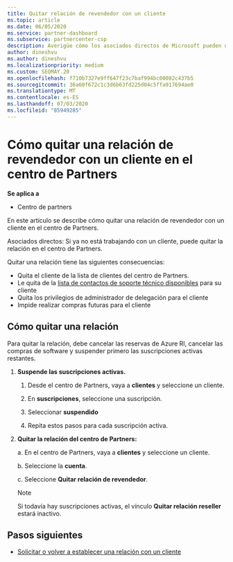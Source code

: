 ```yaml
---
title: Quitar relación de revendedor con un cliente
ms.topic: article
ms.date: 06/05/2020
ms.service: partner-dashboard
ms.subservice: partnercenter-csp
description: Averigüe cómo los asociados directos de Microsoft pueden quitar clientes de su lista, quitar privilegios de administrador delegados y dejar de ofrecer soporte técnico o comprar para un cliente.
author: dineshvu
ms.author: dineshvu
ms.localizationpriority: medium
ms.custom: SEOMAY.20
ms.openlocfilehash: f710b7327e9ff647f23c7baf994bc00082c437b5
ms.sourcegitcommit: 36a60f672c1c3d6b63fd225d04c5ffa917694ae0
ms.translationtype: MT
ms.contentlocale: es-ES
ms.lasthandoff: 07/03/2020
ms.locfileid: "85949285"
---
```

# <a name="how-to-remove-a-reseller-relationship-with-a-customer-in-partner-center"></a>Cómo quitar una relación de revendedor con un cliente en el centro de Partners

**Se aplica a**

- Centro de partners

En este artículo se describe cómo quitar una relación de revendedor con un cliente en el centro de Partners.

Asociados directos: Si ya no está trabajando con un cliente, puede quitar la relación en el centro de Partners.

Quitar una relación tiene las siguientes consecuencias:

- Quita el cliente de la lista de clientes del centro de Partners.
- Le quita de la [lista de contactos de soporte técnico disponibles](assign-support-contacts.md) para su cliente
- Quita los privilegios de administrador de delegación para el cliente
- Impide realizar compras futuras para el cliente

## <a name="how-to-remove-a-relationship"></a>Cómo quitar una relación

Para quitar la relación, debe cancelar las reservas de Azure RI, cancelar las compras de software y suspender primero las suscripciones activas restantes.

1. **Suspende las suscripciones activas.**

   1. Desde el centro de Partners, vaya a **clientes** y seleccione un cliente.

   2. En **suscripciones**, seleccione una suscripción.

   3. Seleccionar **suspendido**

   4. Repita estos pasos para cada suscripción activa.

2. **Quitar la relación del centro de Partners:**

   a. En el centro de Partners, vaya a **clientes** y seleccione un cliente.

   b. Seleccione la **cuenta**.

   c. Seleccione **Quitar relación de revendedor**.

   > [!NOTE]
   > Si todavía hay suscripciones activas, el vínculo **Quitar relación reseller** estará inactivo.

## <a name="next-steps"></a>Pasos siguientes

- [Solicitar o volver a establecer una relación con un cliente](request-a-relationship-with-a-customer.md)
